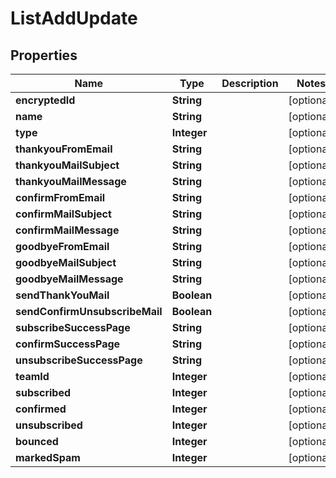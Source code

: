 
# ListAddUpdate

## Properties
Name | Type | Description | Notes
------------ | ------------- | ------------- | -------------
**encryptedId** | **String** |  |  [optional]
**name** | **String** |  |  [optional]
**type** | **Integer** |  |  [optional]
**thankyouFromEmail** | **String** |  |  [optional]
**thankyouMailSubject** | **String** |  |  [optional]
**thankyouMailMessage** | **String** |  |  [optional]
**confirmFromEmail** | **String** |  |  [optional]
**confirmMailSubject** | **String** |  |  [optional]
**confirmMailMessage** | **String** |  |  [optional]
**goodbyeFromEmail** | **String** |  |  [optional]
**goodbyeMailSubject** | **String** |  |  [optional]
**goodbyeMailMessage** | **String** |  |  [optional]
**sendThankYouMail** | **Boolean** |  |  [optional]
**sendConfirmUnsubscribeMail** | **Boolean** |  |  [optional]
**subscribeSuccessPage** | **String** |  |  [optional]
**confirmSuccessPage** | **String** |  |  [optional]
**unsubscribeSuccessPage** | **String** |  |  [optional]
**teamId** | **Integer** |  |  [optional]
**subscribed** | **Integer** |  |  [optional]
**confirmed** | **Integer** |  |  [optional]
**unsubscribed** | **Integer** |  |  [optional]
**bounced** | **Integer** |  |  [optional]
**markedSpam** | **Integer** |  |  [optional]



